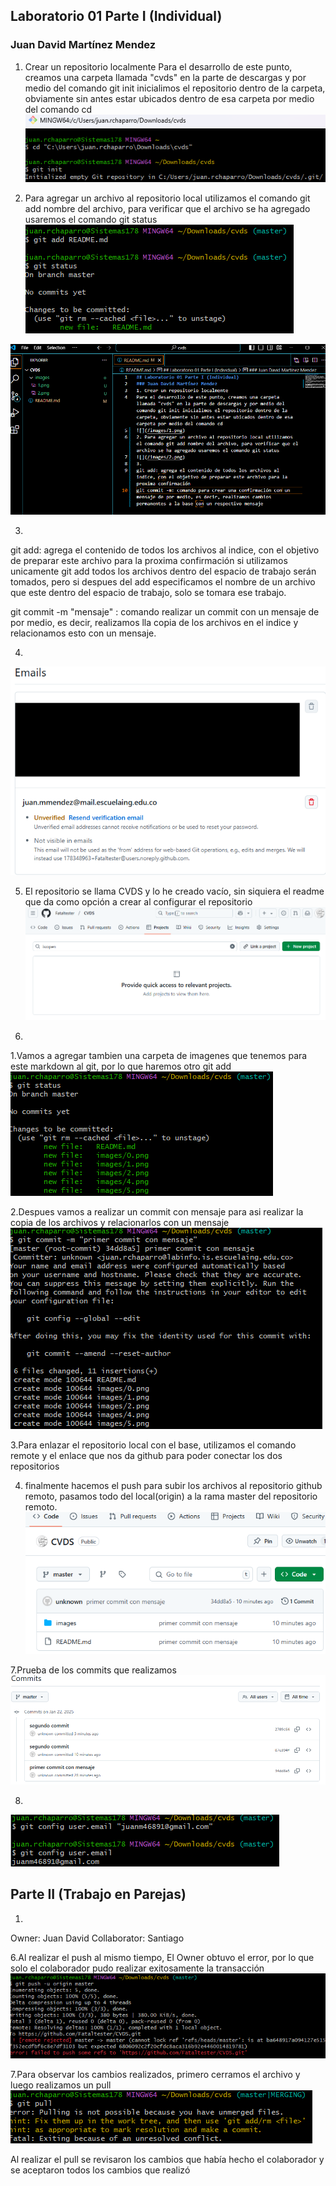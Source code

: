 ## Laboratorio 01 Parte I (Individual)
### Juan David Martínez Mendez
1. Crear un repositorio localmente
Para el desarrollo de este punto, creamos una carpeta llamada "cvds" en la parte de descargas y por medio del comando git init inicialimos el repositorio dentro de la carpeta, obviamente sin antes estar ubicados dentro de esa carpeta por medio del comando cd
![](/images/1.png)

2. Para agregar un archivo al repositorio local utilizamos el comando git add nombre del archivo, para verificar que el archivo se ha agregado usaremos el comando git status
![](/images/2.png)

![README en visual](/images/0.png)

3. 

git add: agrega el contenido de todos los archivos al indice, con el objetivo de preparar este archivo para la proxima confirmación
si utilizamos unicamente git add todos los archivos dentro del espacio de trabajo serán tomados, pero si despues del add especificamos el nombre de un archivo que este dentro del espacio de trabajo, solo se tomara ese trabajo.

git commit -m "mensaje" : comando realizar un commit con un mensaje de por medio, es decir, realizamos lla copia de los archivos en el indice y relacionamos esto con un mensaje.

4.
![](/images/4.png)

5. El repositorio se llama CVDS y lo he creado vacío, sin siquiera el readme que da como opción a crear al configurar el repositorio
![Repositorio vacio](/images/5.png)

6.

1.Vamos a agregar tambien una carpeta de imagenes que tenemos para este markdown al git, por lo que haremos otro git add
![](/images/6.1.png)

2.Despues vamos a realizar un commit con mensaje para asi realizar la copia de los archivos y relacionarlos con un mensaje
![](/images/6.2.png)

3.Para enlazar el repositorio local con el base, utilizamos el comando remote y el enlace que nos da github para poder conectar los dos repositorios

4. finalmente hacemos el push para subir los archivos al repositorio github remoto, pasamos todo del local(origin) a la rama master del repositorio remoto.
![](/images/6.4.png)

7.Prueba de los commits que realizamos
![](/images/7.png)

8.
![](/images/8.png)

## Parte II (Trabajo en Parejas)
1. 
Owner: Juan David
Collaborator: Santiago 

6.Al realizar el push al mismo tiempo, El Owner obtuvo el error, por lo que solo el colaborador pudo realizar exitosamente la transacción
![](/images/parte2_6.png)

7.Para observar los cambios realizados, primero cerramos el archivo y luego realizamos un pull
![](/images/parte2_62.png)

Al realizar el pull se revisaron los cambios que había hecho el colaborador y se aceptaron todos los cambios que realizó